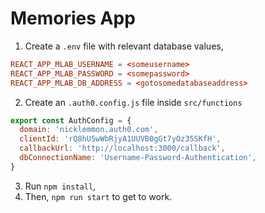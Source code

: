 # Memories App

1. Create a `.env` file with relevant database values,
```conf
REACT_APP_MLAB_USERNAME = <someusername>
REACT_APP_MLAB_PASSWORD = <somepassword>
REACT_APP_MLAB_DB_ADDRESS = <gotosomedatabaseaddress>
```
2. Create an `.auth0.config.js` file inside `src/functions`
```javascript
export const AuthConfig = {
  domain: 'nicklemmon.auth0.com',
  clientId: 'rQ8hU5wWbRjyA1UUVB0gGt7yOz35SKfH',
  callbackUrl: 'http://localhost:3000/callback',
  dbConnectionName: 'Username-Password-Authentication',
}
```
3. Run `npm install`,
4. Then, `npm run start` to get to work.